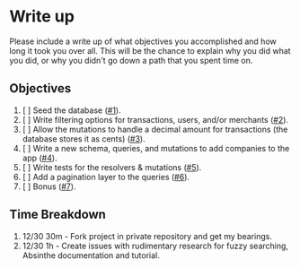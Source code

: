 # Write up

Please include a write up of what objectives you accomplished and how long it took you over all. This will be the chance to explain why you did what you did, or why you didn't go down a path that you spent time on.

## Objectives

1. [ ] Seed the database ([#1](#1)).
2. [ ] Write filtering options for transactions, users, and/or merchants ([#2](#2)).
3. [ ] Allow the mutations to handle a decimal amount for transactions (the database stores it as cents) ([#3](#3)).
4. [ ] Write a new schema, queries, and mutations to add companies to the app ([#4](#4)).
5. [ ] Write tests for the resolvers & mutations ([#5](#5)).
6. [ ] Add a pagination layer to the queries ([#6](#6)).
7. [ ] Bonus ([#7](#7)).

## Time Breakdown

1. 12/30 30m - Fork project in private repository and get my bearings.
2. 12/30 1h - Create issues with rudimentary research for fuzzy searching, Absinthe documentation and tutorial.
